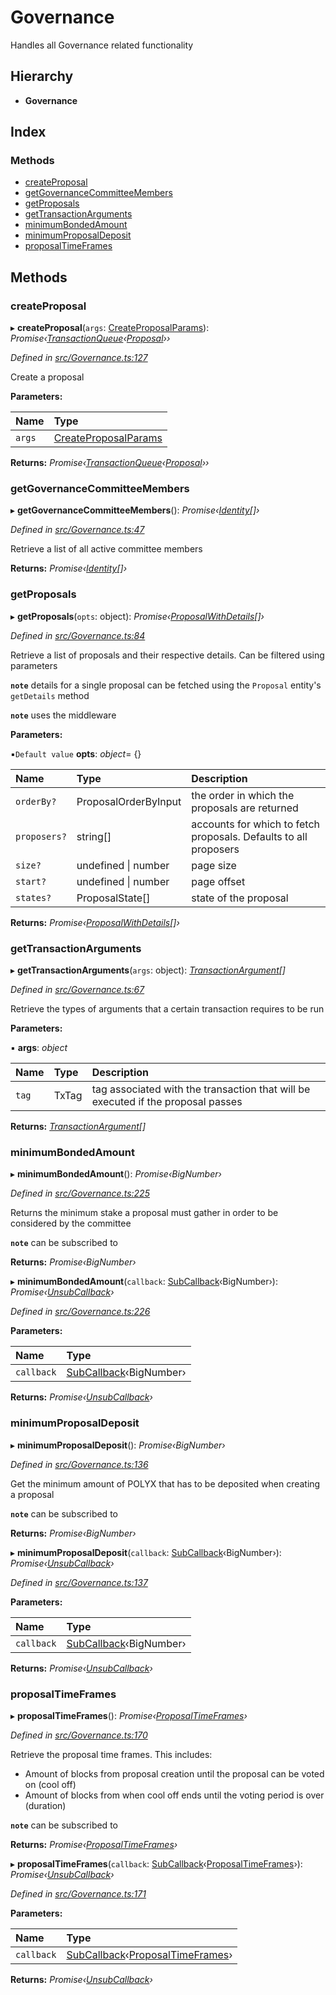 # Governance

Handles all Governance related functionality

## Hierarchy

* **Governance**

## Index

### Methods

* [createProposal](governance.md#createproposal)
* [getGovernanceCommitteeMembers](governance.md#getgovernancecommitteemembers)
* [getProposals](governance.md#getproposals)
* [getTransactionArguments](governance.md#gettransactionarguments)
* [minimumBondedAmount](governance.md#minimumbondedamount)
* [minimumProposalDeposit](governance.md#minimumproposaldeposit)
* [proposalTimeFrames](governance.md#proposaltimeframes)

## Methods

### createProposal

▸ **createProposal**\(`args`: [CreateProposalParams](../interfaces/createproposalparams.md)\): _Promise‹_[_TransactionQueue_](transactionqueue.md)_‹_[_Proposal_](proposal.md)_››_

_Defined in_ [_src/Governance.ts:127_](https://github.com/PolymathNetwork/polymesh-sdk/blob/da32f46a/src/Governance.ts#L127)

Create a proposal

**Parameters:**

| Name | Type |
| :--- | :--- |
| `args` | [CreateProposalParams](../interfaces/createproposalparams.md) |

**Returns:** _Promise‹_[_TransactionQueue_](transactionqueue.md)_‹_[_Proposal_](proposal.md)_››_

### getGovernanceCommitteeMembers

▸ **getGovernanceCommitteeMembers**\(\): _Promise‹_[_Identity_](identity.md)_\[\]›_

_Defined in_ [_src/Governance.ts:47_](https://github.com/PolymathNetwork/polymesh-sdk/blob/da32f46a/src/Governance.ts#L47)

Retrieve a list of all active committee members

**Returns:** _Promise‹_[_Identity_](identity.md)_\[\]›_

### getProposals

▸ **getProposals**\(`opts`: object\): _Promise‹_[_ProposalWithDetails_](../interfaces/proposalwithdetails.md)_\[\]›_

_Defined in_ [_src/Governance.ts:84_](https://github.com/PolymathNetwork/polymesh-sdk/blob/da32f46a/src/Governance.ts#L84)

Retrieve a list of proposals and their respective details. Can be filtered using parameters

**`note`** details for a single proposal can be fetched using the `Proposal` entity's `getDetails` method

**`note`** uses the middleware

**Parameters:**

▪`Default value` **opts**: _object_= {}

| Name | Type | Description |
| :--- | :--- | :--- |
| `orderBy?` | ProposalOrderByInput | the order in which the proposals are returned |
| `proposers?` | string\[\] | accounts for which to fetch proposals. Defaults to all proposers |
| `size?` | undefined \| number | page size |
| `start?` | undefined \| number | page offset |
| `states?` | ProposalState\[\] | state of the proposal |

**Returns:** _Promise‹_[_ProposalWithDetails_](../interfaces/proposalwithdetails.md)_\[\]›_

### getTransactionArguments

▸ **getTransactionArguments**\(`args`: object\): [_TransactionArgument_](../globals.md#transactionargument)_\[\]_

_Defined in_ [_src/Governance.ts:67_](https://github.com/PolymathNetwork/polymesh-sdk/blob/da32f46a/src/Governance.ts#L67)

Retrieve the types of arguments that a certain transaction requires to be run

**Parameters:**

▪ **args**: _object_

| Name | Type | Description |
| :--- | :--- | :--- |
| `tag` | TxTag | tag associated with the transaction that will be executed if the proposal passes |

**Returns:** [_TransactionArgument_](../globals.md#transactionargument)_\[\]_

### minimumBondedAmount

▸ **minimumBondedAmount**\(\): _Promise‹BigNumber›_

_Defined in_ [_src/Governance.ts:225_](https://github.com/PolymathNetwork/polymesh-sdk/blob/da32f46a/src/Governance.ts#L225)

Returns the minimum stake a proposal must gather in order to be considered by the committee

**`note`** can be subscribed to

**Returns:** _Promise‹BigNumber›_

▸ **minimumBondedAmount**\(`callback`: [SubCallback](../globals.md#subcallback)‹BigNumber›\): _Promise‹_[_UnsubCallback_](../globals.md#unsubcallback)_›_

_Defined in_ [_src/Governance.ts:226_](https://github.com/PolymathNetwork/polymesh-sdk/blob/da32f46a/src/Governance.ts#L226)

**Parameters:**

| Name | Type |
| :--- | :--- |
| `callback` | [SubCallback](../globals.md#subcallback)‹BigNumber› |

**Returns:** _Promise‹_[_UnsubCallback_](../globals.md#unsubcallback)_›_

### minimumProposalDeposit

▸ **minimumProposalDeposit**\(\): _Promise‹BigNumber›_

_Defined in_ [_src/Governance.ts:136_](https://github.com/PolymathNetwork/polymesh-sdk/blob/da32f46a/src/Governance.ts#L136)

Get the minimum amount of POLYX that has to be deposited when creating a proposal

**`note`** can be subscribed to

**Returns:** _Promise‹BigNumber›_

▸ **minimumProposalDeposit**\(`callback`: [SubCallback](../globals.md#subcallback)‹BigNumber›\): _Promise‹_[_UnsubCallback_](../globals.md#unsubcallback)_›_

_Defined in_ [_src/Governance.ts:137_](https://github.com/PolymathNetwork/polymesh-sdk/blob/da32f46a/src/Governance.ts#L137)

**Parameters:**

| Name | Type |
| :--- | :--- |
| `callback` | [SubCallback](../globals.md#subcallback)‹BigNumber› |

**Returns:** _Promise‹_[_UnsubCallback_](../globals.md#unsubcallback)_›_

### proposalTimeFrames

▸ **proposalTimeFrames**\(\): _Promise‹_[_ProposalTimeFrames_](../interfaces/proposaltimeframes.md)_›_

_Defined in_ [_src/Governance.ts:170_](https://github.com/PolymathNetwork/polymesh-sdk/blob/da32f46a/src/Governance.ts#L170)

Retrieve the proposal time frames. This includes:

* Amount of blocks from proposal creation until the proposal can be voted on \(cool off\)
* Amount of blocks from when cool off ends until the voting period is over \(duration\)

**`note`** can be subscribed to

**Returns:** _Promise‹_[_ProposalTimeFrames_](../interfaces/proposaltimeframes.md)_›_

▸ **proposalTimeFrames**\(`callback`: [SubCallback](../globals.md#subcallback)‹[ProposalTimeFrames](../interfaces/proposaltimeframes.md)›\): _Promise‹_[_UnsubCallback_](../globals.md#unsubcallback)_›_

_Defined in_ [_src/Governance.ts:171_](https://github.com/PolymathNetwork/polymesh-sdk/blob/da32f46a/src/Governance.ts#L171)

**Parameters:**

| Name | Type |
| :--- | :--- |
| `callback` | [SubCallback](../globals.md#subcallback)‹[ProposalTimeFrames](../interfaces/proposaltimeframes.md)› |

**Returns:** _Promise‹_[_UnsubCallback_](../globals.md#unsubcallback)_›_

